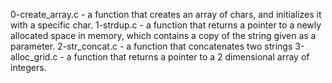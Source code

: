 0-create_array.c - a function that creates an array of chars, and initializes it with a specific char.
1-strdup.c - a function that returns a pointer to a newly allocated space in memory, which contains a copy of the string given as a parameter.
2-str_concat.c - a function that concatenates two strings
3-alloc_grid.c - a function that returns a pointer to a 2 dimensional array of integers.
